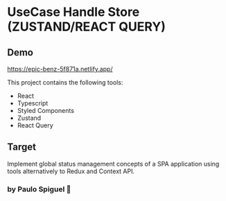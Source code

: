# UseCase Handle Store (ZUSTAND/REACT QUERY)

## Demo

<https://epic-benz-5f871a.netlify.app/>

This project contains the following tools:

- React
- Typescript
- Styled Components
- Zustand
- React Query

## Target

Implement global status management concepts of a SPA application using tools alternatively to Redux and Context API.

### by Paulo Spiguel 💜

